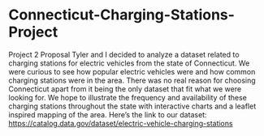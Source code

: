 # Connecticut-Charging-Stations-Project
Project 2 Proposal  Tyler and I decided to analyze a dataset related to charging stations for electric vehicles from the state of Connecticut. We were curious to see how popular electric vehicles were and how common charging stations were in the area. There was no real reason for choosing Connecticut apart from it being the only dataset that fit what we were looking for.  We hope to illustrate the frequency and availability of these charging stations throughout the state with interactive charts and a leaflet inspired mapping of the area.  Here’s the link to our dataset: https://catalog.data.gov/dataset/electric-vehicle-charging-stations
